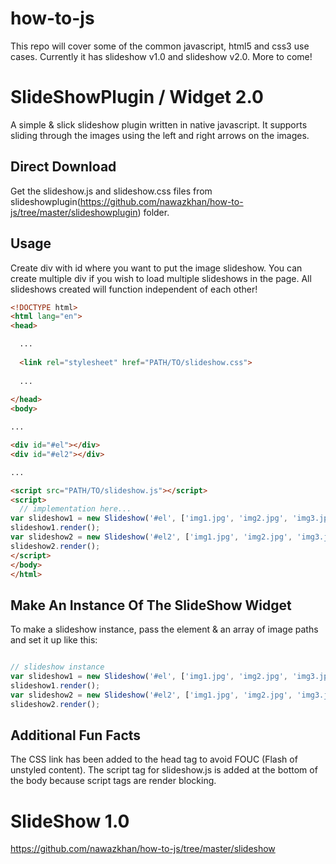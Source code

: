# how-to-js
This repo will cover some of the common javascript, html5 and css3 use cases. Currently it has slideshow v1.0 and slideshow v2.0. More to come!

# SlideShowPlugin / Widget 2.0
A simple & slick slideshow plugin written in native javascript. It supports sliding through the images using the left and right
arrows on the images.

## Direct Download

Get the slideshow.js and slideshow.css files from slideshowplugin(https://github.com/nawazkhan/how-to-js/tree/master/slideshowplugin) folder.

## Usage

Create div with id where you want to put the image slideshow. You can create multiple div if you wish to load multiple slideshows in the page. All slideshows created will function independent of each other!

```html
<!DOCTYPE html>
<html lang="en">
<head>

  ...
  
  <link rel="stylesheet" href="PATH/TO/slideshow.css">
  
  ...
  
</head>
<body>

...

<div id="#el"></div>
<div id="#el2"></div>

...

<script src="PATH/TO/slideshow.js"></script>
<script>
  // implementation here...
var slideshow1 = new Slideshow('#el', ['img1.jpg', 'img2.jpg', 'img3.jpg']);
slideshow1.render();
var slideshow2 = new Slideshow('#el2', ['img1.jpg', 'img2.jpg', 'img3.jpg']);
slideshow2.render();
</script>
</body>
</html>
```

## Make An Instance Of The SlideShow Widget

To make a slideshow instance, pass the element & an array of image paths and set it up like this:

```javascript

// slideshow instance
var slideshow1 = new Slideshow('#el', ['img1.jpg', 'img2.jpg', 'img3.jpg']);
slideshow1.render();
var slideshow2 = new Slideshow('#el2', ['img1.jpg', 'img2.jpg', 'img3.jpg']);
slideshow2.render();
```

## Additional Fun Facts

The CSS link has been added to the head tag to avoid FOUC (Flash of unstyled content). The script tag for slideshow.js is added at the bottom of the body because script tags are render blocking.


# SlideShow 1.0
https://github.com/nawazkhan/how-to-js/tree/master/slideshow